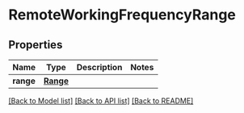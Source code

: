 # RemoteWorkingFrequencyRange


## Properties
Name | Type | Description | Notes
------------ | ------------- | ------------- | -------------
**range** | [**Range**](Range.md) |  | 

[[Back to Model list]](../README.md#documentation-for-models) [[Back to API list]](../README.md#documentation-for-api-endpoints) [[Back to README]](../README.md)


